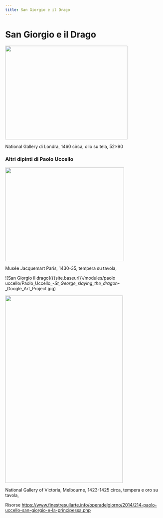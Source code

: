 ```yaml
---
title: San Giorgio e il Drago
---
```

# San Giorgio e il Drago

<img src="https://upload.wikimedia.org/wikipedia/commons/thumb/e/ed/Paolo_Uccello_047b.jpg/1024px-Paolo_Uccello_047b.jpg" 
width="392" height="300"> 

National Gallery di Londra, 1460 circa, olio su tela, 52×90 

### Altri dipinti di Paolo Uccello

<img src="https://www.musee-jacquemart-andre.com/sites/default/files/styles/fiches_oeuvre/public/mja3036_v2_sebert_photographe_2.jpg" 
width="381" height="300"> 

Musée Jacquemart Paris, 1430-35, tempera su tavola, 


![San Giorgio il drago]({{site.baseurl}}/modules/paolo uccello/Paolo_Uccello_-_St_George_slaying_the_dragon_-_Google_Art_Project.jpg)


<img src="https://upload.wikimedia.org/wikipedia/commons/2/29/Paolo_Uccello_-_St_George_slaying_the_dragon_-_Google_Art_Project.jpg" 
width="377" height="600"> 

National Gallery of Victoria, Melbourne, 1423-1425 circa, tempera e oro su tavola, 


Risorse
https://www.finestresullarte.info/operadelgiorno/2014/214-paolo-uccello-san-giorgio-e-la-principessa.php

